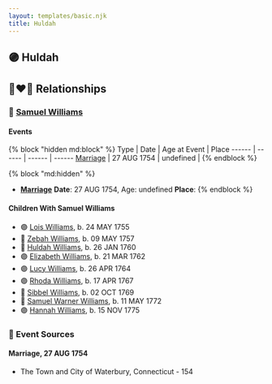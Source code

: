```yaml
---
layout: templates/basic.njk
title: Huldah
---
```

## 🟣 Huldah


## 👩‍❤️‍👨 Relationships

### 🔵 [Samuel Williams](/people/5/55971024)

#### Events

{% block "hidden md:block" %}
Type | Date | Age at Event | Place
------ | ------ | ------ | ------
[Marriage](#event-family-0-event-0) | 27 AUG 1754 | undefined |
{% endblock %}

{% block "md:hidden" %}
- **[Marriage](#event-family-0-event-0)**
**Date**: 27 AUG 1754, Age: undefined
**Place**:
{% endblock %}

#### Children With Samuel Williams
* 🟣 [Lois Williams](/people/1/11658684), b. 24 MAY 1755
* 🔵 [Zebah Williams](/people/7/77989824), b. 09 MAY 1757
* 🔵 [Huldah Williams](/people/2/28699716), b. 26 JAN 1760
* 🟣 [Elizabeth Williams](/people/2/27796808), b. 21 MAR 1762
* 🟣 [Lucy Williams](/people/3/30981683), b. 26 APR 1764
* 🟣 [Rhoda Williams](/people/2/220352), b. 17 APR 1767
* 🔵 [Sibbel Williams](/people/6/60503451), b. 02 OCT 1769
* 🔵 [Samuel Warner Williams](/people/2/2994960), b. 11 MAY 1772
* 🟣 [Hannah Williams](/people/8/80814952), b. 15 NOV 1775
### 📰 Event Sources

#### <a id="event-family-0-event-0"></a> Marriage, 27 AUG 1754
* The Town and City of Waterbury, Connecticut  - 154
